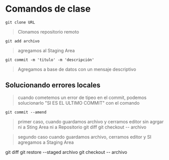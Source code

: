 # Comandos de clase

    git clone URL

> Clonamos repositorio remoto


    git add archivo

> agregamos al Staging Area


    git commit -m 'titulo' -m 'descripción'

> Agregamos a base de datos con un mensaje descriptivo


## Solucionando errores locales

> cuando cometemos un error de tipeo en el commit, podemos solucionarlo "SI ES EL ULTIMO COMMIT" con el comando 

    git commit --amend


> primer caso, cuando guardamos archivo y cerramos editor sin agrgar ni a Sting Area ni a Repositorio
    git diff
    git checkout -- archivo

> segundo caso cuando guardamos archivo, cerramos editor y SI agregamos a Staging Area

   git diff
   git restore --staged archivo
   git checkout -- archivo

